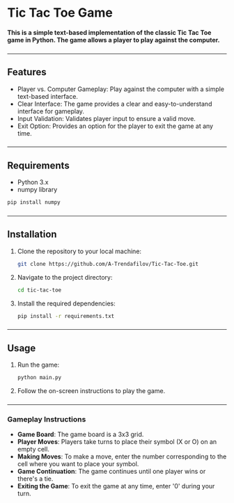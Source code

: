 # Tic Tac Toe Game

#### This is a simple text-based implementation of the classic Tic Tac Toe game in Python. The game allows a player to play against the computer.

###

***

## Features

- Player vs. Computer Gameplay: Play against the computer with a simple text-based interface.
- Clear Interface: The game provides a clear and easy-to-understand interface for gameplay.
- Input Validation: Validates player input to ensure a valid move.
- Exit Option: Provides an option for the player to exit the game at any time.

###

***

## Requirements

- Python 3.x
- numpy library

```bash
pip install numpy
```

###

***

## Installation

1. Clone the repository to your local machine:

    ```bash
    git clone https://github.com/A-Trendafilov/Tic-Tac-Toe.git
    ```

2. Navigate to the project directory:

    ```bash
    cd tic-tac-toe
    ```

3. Install the required dependencies:
    ```bash
    pip install -r requirements.txt
    ```

###

***

## Usage

1. Run the game:
    ```bash
   python main.py
    ```
2. Follow the on-screen instructions to play the game.

###

***

### Gameplay Instructions

- **Game Board**: The game board is a 3x3 grid.
- **Player Moves**: Players take turns to place their symbol (X or O) on an empty cell.
- **Making Moves**: To make a move, enter the number corresponding to the cell where you want to place your symbol.
- **Game Continuation**: The game continues until one player wins or there's a tie.
- **Exiting the Game**: To exit the game at any time, enter '0' during your turn.